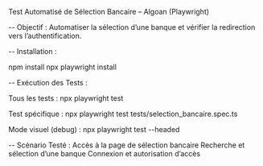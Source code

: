 Test Automatisé de Sélection Bancaire – Algoan (Playwright)

-- Objectif :
Automatiser la sélection d’une banque et vérifier la redirection vers l’authentification.


-- Installation :
 
npm install
npx playwright install

-- Exécution des Tests :

Tous les tests :
npx playwright test

Test spécifique :
npx playwright test tests/selection_bancaire.spec.ts

Mode visuel (debug) :
npx playwright test --headed

-- Scénario Testé :
  Accès à la page de sélection bancaire
  Recherche et sélection d’une banque
  Connexion et autorisation d’accès
